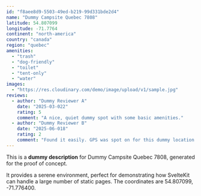 ```yaml
---
id: "f8aee8d9-5503-49ed-b219-99d331bde2d4"
name: "Dummy Campsite Quebec 7808"
latitude: 54.807099
longitude: -71.7764
continent: "north-america"
country: "canada"
region: "quebec"
amenities:
  - "trash"
  - "dog-friendly"
  - "toilet"
  - "tent-only"
  - "water"
images:
  - "https://res.cloudinary.com/demo/image/upload/v1/sample.jpg"
reviews:
  - author: "Dummy Reviewer A"
    date: "2025-03-022"
    rating: 5
    comment: "A nice, quiet dummy spot with some basic amenities."
  - author: "Dummy Reviewer B"
    date: "2025-06-018"
    rating: 2
    comment: "Found it easily. GPS was spot on for this dummy location."
---
```


This is a **dummy description** for Dummy Campsite Quebec 7808, generated for the proof of concept.

It provides a serene environment, perfect for demonstrating how SvelteKit can handle a large number of static pages. The coordinates are 54.807099, -71.776400.
